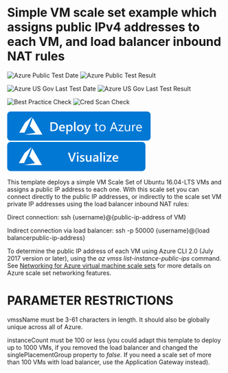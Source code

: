 # Simple VM scale set example which assigns public IPv4 addresses to each VM, and load balancer inbound NAT rules

![Azure Public Test Date](https://azurequickstartsservice.blob.core.windows.net/badges/201-vmss-public-ip-linux/PublicLastTestDate.svg)
![Azure Public Test Result](https://azurequickstartsservice.blob.core.windows.net/badges/201-vmss-public-ip-linux/PublicDeployment.svg)

![Azure US Gov Last Test Date](https://azurequickstartsservice.blob.core.windows.net/badges/201-vmss-public-ip-linux/FairfaxLastTestDate.svg)
![Azure US Gov Last Test Result](https://azurequickstartsservice.blob.core.windows.net/badges/201-vmss-public-ip-linux/FairfaxDeployment.svg)

![Best Practice Check](https://azurequickstartsservice.blob.core.windows.net/badges/201-vmss-public-ip-linux/BestPracticeResult.svg)
![Cred Scan Check](https://azurequickstartsservice.blob.core.windows.net/badges/201-vmss-public-ip-linux/CredScanResult.svg)

[![Deploy To Azure](https://raw.githubusercontent.com/Azure/azure-quickstart-templates/master/1-CONTRIBUTION-GUIDE/images/deploytoazure.svg?sanitize=true)]("https://portal.azure.com/#create/Microsoft.Template/uri/https%3A%2F%2Fraw.githubusercontent.com%2FAzure%2Fazure-quickstart-templates%2Fmaster%2F201-vmss-public-ip-linux%2Fazuredeploy.json")
[![Visualize](https://raw.githubusercontent.com/Azure/azure-quickstart-templates/master/1-CONTRIBUTION-GUIDE/images/visualizebutton.svg?sanitize=true)]("http://armviz.io/#/?load=https%3A%2F%2Fraw.githubusercontent.com%2FAzure%2Fazure-quickstart-templates%2Fmaster%2F201-vmss-public-ip-linux%2Fazuredeploy.json")

This template deploys a simple VM Scale Set of Ubuntu 16.04-LTS VMs and assigns
a public IP address to each one. With this scale set you can connect directly to
the public IP addresses, or indirectly to the scale set VM private IP addresses
using the load balancer inbound NAT rules:

Direct connection: ssh {username}@{public-ip-address of VM}

Indirect connection via load balancer: ssh -p 50000 {username}@{load
balancerpublic-ip-address}

To determine the public IP address of each VM using Azure CLI 2.0 (July 2017
version or later), using the _az vmss list-instance-public-ips_ command. See
[Networking for Azure virtual machine scale sets](https://docs.microsoft.com/en-us/azure/virtual-machine-scale-sets/virtual-machine-scale-sets-networking)
for more details on Azure scale set networking features.

# PARAMETER RESTRICTIONS

vmssName must be 3-61 characters in length. It should also be globally unique
across all of Azure.

instanceCount must be 100 or less (you could adapt this template to deploy up to
1000 VMs, if you removed the load balancer and changed the singlePlacementGroup
property to _false_. If you need a scale set of more than 100 VMs with load
balancer, use the Application Gateway instead).
